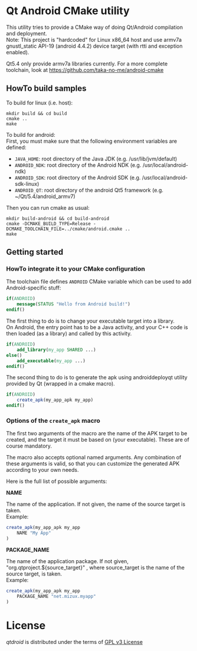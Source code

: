 # Qt Android CMake utility

This utility tries to provide a CMake way of doing Qt/Android compilation and deployment.  
Note: This project is "hardcoded" for Linux x86_64 host and use armv7a gnustl_static API-19
(android 4.4.2) device target (with rtti and exception enabled).

Qt5.4 only provide armv7a libraries currently.
For a more complete toolchain, look at  https://github.com/taka-no-me/android-cmake

## HowTo build samples

To build for linux (i.e. host):
```
mkdir build && cd build
cmake ..
make
```

To build for android:  
First, you must make sure that the following environment variables are defined:
* ```JAVA_HOME```: root directory of the Java JDK (e.g. /usr/lib/jvm/default)
* ```ANDROID_NDK```: root directory of the Android NDK (e.g. /usr/local/android-ndk)
* ```ANDROID_SDK```: root directory of the Android SDK (e.g. /usr/local/android-sdk-linux)
* ```ANDROID_QT```: root directory of the android Qt5 framework (e.g. ~/Qt/5.4/android_armv7)

Then you can run cmake as usual:
```
mkdir build-android && cd build-android
cmake -DCMAKE_BUILD_TYPE=Release -DCMAKE_TOOLCHAIN_FILE=../cmake/android.cmake ..
make
```

## Getting started

### HowTo integrate it to your CMake configuration

The toolchain file defines ```ANDROID``` CMake variable which can be used to add Android-specific stuff:

```cmake
if(ANDROID)
    message(STATUS "Hello from Android build!")
endif()
```

The first thing to do is to change your executable target into a library.  
On Android, the entry point has to be a Java activity, and your C++ code is then loaded (as a library) and called by this activity.

```cmake
if(ANDROID)
    add_library(my_app SHARED ...)
else()
    add_executable(my_app ...)
endif()
```

The second thing to do is to generate the apk using androiddeployqt utility provided by Qt (wrapped in a cmake macro).

```cmake
if(ANDROID)
    create_apk(my_app_apk my_app)
endif()
```

### Options of the ```create_apk``` macro

The first two arguments of the macro are the name of the APK target to be created, and the target it must be based on (your executable). These are of course mandatory.

The macro also accepts optional named arguments. Any combination of these arguments is valid, so that you can customize the generated APK according to your own needs.

Here is the full list of possible arguments:

**NAME**

The name of the application. If not given, the name of the source target is taken.  
Example:
```cmake
create_apk(my_app_apk my_app
    NAME "My App"
)
```

**PACKAGE_NAME**

The name of the application package. If not given, "org.qtproject.${source_target}" , where source_target is the name of the source target, is taken.  
Example:
```cmake
create_apk(my_app_apk my_app
    PACKAGE_NAME "net.mizux.myapp"
)
```

# License
_qtdroid_ is distributed under the terms of [GPL v3 License](http://opensource.org/licenses/GPL-3.0)
